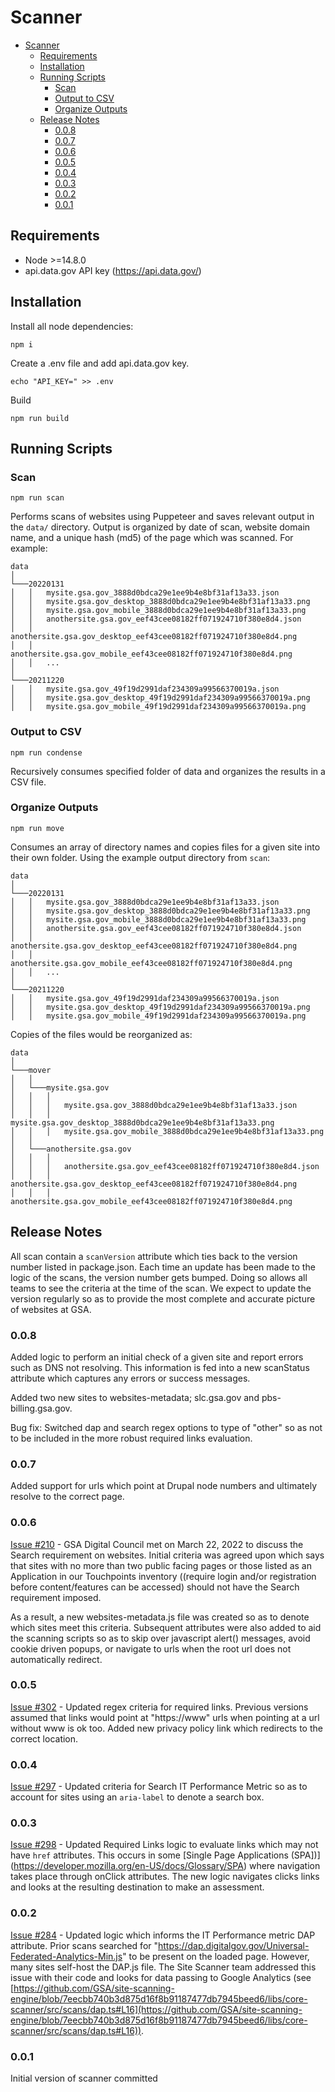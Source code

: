 # Scanner

- [Scanner](#scanner)
  - [Requirements](#requirements)
  - [Installation](#installation)
  - [Running Scripts](#running-scripts)
    - [Scan](#scan)
    - [Output to CSV](#output-to-csv)
    - [Organize Outputs](#organize-outputs)
  - [Release Notes](#release-notes)
    - [0.0.8](#008)
    - [0.0.7](#007)
    - [0.0.6](#006)
    - [0.0.5](#005)
    - [0.0.4](#004)
    - [0.0.3](#003)
    - [0.0.2](#002)
    - [0.0.1](#001)

## Requirements

- Node >=14.8.0
- api.data.gov API key (https://api.data.gov/)

## Installation

Install all node dependencies:

`npm i`

Create a .env file and add api.data.gov key.

`echo "API_KEY=" >> .env`

Build

`npm run build`

## Running Scripts

### Scan

`npm run scan`

Performs scans of websites using Puppeteer and saves relevant output in the `data/` directory. Output is organized by date of scan, website domain name, and a unique hash (md5) of the page which was scanned. For example:

```
data
│
└───20220131
│   │   mysite.gsa.gov_3888d0bdca29e1ee9b4e8bf31af13a33.json
│   │   mysite.gsa.gov_desktop_3888d0bdca29e1ee9b4e8bf31af13a33.png
│   │   mysite.gsa.gov_mobile_3888d0bdca29e1ee9b4e8bf31af13a33.png
│   │   anothersite.gsa.gov_eef43cee08182ff071924710f380e8d4.json
│   │   anothersite.gsa.gov_desktop_eef43cee08182ff071924710f380e8d4.png
│   │   anothersite.gsa.gov_mobile_eef43cee08182ff071924710f380e8d4.png
│   │   ...
│
└───20211220
│   │   mysite.gsa.gov_49f19d2991daf234309a99566370019a.json
│   │   mysite.gsa.gov_desktop_49f19d2991daf234309a99566370019a.png
│   │   mysite.gsa.gov_mobile_49f19d2991daf234309a99566370019a.png
```

### Output to CSV

`npm run condense`

Recursively consumes specified folder of data and organizes the results in a CSV file.

### Organize Outputs

`npm run move`

Consumes an array of directory names and copies files for a given site into their own folder. Using the example output directory from `scan`:

```
data
│
└───20220131
│   │   mysite.gsa.gov_3888d0bdca29e1ee9b4e8bf31af13a33.json
│   │   mysite.gsa.gov_desktop_3888d0bdca29e1ee9b4e8bf31af13a33.png
│   │   mysite.gsa.gov_mobile_3888d0bdca29e1ee9b4e8bf31af13a33.png
│   │   anothersite.gsa.gov_eef43cee08182ff071924710f380e8d4.json
│   │   anothersite.gsa.gov_desktop_eef43cee08182ff071924710f380e8d4.png
│   │   anothersite.gsa.gov_mobile_eef43cee08182ff071924710f380e8d4.png
│   │   ...
│
└───20211220
│   │   mysite.gsa.gov_49f19d2991daf234309a99566370019a.json
│   │   mysite.gsa.gov_desktop_49f19d2991daf234309a99566370019a.png
│   │   mysite.gsa.gov_mobile_49f19d2991daf234309a99566370019a.png
```

Copies of the files would be reorganized as:

```
data
│
└───mover
│   │
│   └───mysite.gsa.gov
│   │   │
│   │   │   mysite.gsa.gov_3888d0bdca29e1ee9b4e8bf31af13a33.json
│   │   │   mysite.gsa.gov_desktop_3888d0bdca29e1ee9b4e8bf31af13a33.png
│   │   │   mysite.gsa.gov_mobile_3888d0bdca29e1ee9b4e8bf31af13a33.png
│   │
│   └───anothersite.gsa.gov
│   │   │
│   │   │   anothersite.gsa.gov_eef43cee08182ff071924710f380e8d4.json
│   │   │   anothersite.gsa.gov_desktop_eef43cee08182ff071924710f380e8d4.png
│   │   │   anothersite.gsa.gov_mobile_eef43cee08182ff071924710f380e8d4.png
```

## Release Notes

All scan contain a `scanVersion` attribute which ties back to the version number listed in package.json. Each time an update has been made to the logic of the scans, the version number gets bumped. Doing so allows all teams to see the criteria at the time of the scan. We expect to update the version regularly so as to provide the most complete and accurate picture of websites at GSA.

### 0.0.8

Added logic to perform an initial check of a given site and report errors such as DNS not resolving. This information is fed into a new scanStatus attribute which captures any errors or success messages.

Added two new sites to websites-metadata; slc.gsa.gov and pbs-billing.gsa.gov.

Bug fix: Switched dap and search regex options to type of "other" so as not to be included in the more robust required links evaluation.

### 0.0.7

Added support for urls which point at Drupal node numbers and ultimately resolve to the correct page.

### 0.0.6

[Issue #210](https://github.com/gsa/edx/issues/210) - GSA Digital Council met on March 22, 2022 to discuss the Search requirement on websites. Initial criteria was agreed upon which says that sites with no more than two public facing pages or those listed as an Application in our Touchpoints inventory ((require login and/or registration before content/features can be accessed) should not have the Search requirement imposed.

As a result, a new websites-metadata.js file was created so as to denote which sites meet this criteria. Subsequent attributes were also added to aid the scanning scripts so as to skip over javascript alert() messages, avoid cookie driven popups, or navigate to urls when the root url does not automatically redirect.

### 0.0.5

[Issue #302](https://github.com/gsa/edx/issues/302) - Updated regex criteria for required links. Previous versions assumed that links would point at "https://www" urls when pointing at a url without www is ok too. Added new privacy policy link which redirects to the correct location.

### 0.0.4

[Issue #297](https://github.com/GSA/EDX/pull/297) - Updated criteria for Search IT Performance Metric so as to account for sites using an `aria-label` to denote a search box.

### 0.0.3

[Issue #298](https://github.com/GSA/EDX/pull/298) - Updated Required Links logic to evaluate links which may not have `href` attributes. This occurs in some [Single Page Applications (SPA])](https://developer.mozilla.org/en-US/docs/Glossary/SPA) where navigation takes place through onClick attributes. The new logic navigates clicks links and looks at the resulting destination to make an assessment.

### 0.0.2

[Issue #284](https://github.com/GSA/EDX/pull/284) - Updated logic which informs the IT Performance metric DAP attribute. Prior scans searched for "https://dap.digitalgov.gov/Universal-Federated-Analytics-Min.js" to be present on the loaded page. However, many sites self-host the DAP.js file. The Site Scanner team addressed this issue with their code and looks for data passing to Google Analytics (see [https://github.com/GSA/site-scanning-engine/blob/7eecbb740b3d875d16f8b91187477db7945beed6/libs/core-scanner/src/scans/dap.ts#L16](https://github.com/GSA/site-scanning-engine/blob/7eecbb740b3d875d16f8b91187477db7945beed6/libs/core-scanner/src/scans/dap.ts#L16)).

### 0.0.1

Initial version of scanner committed
